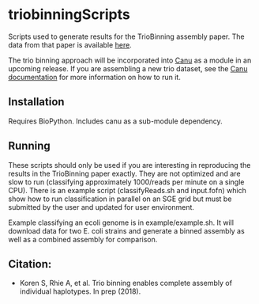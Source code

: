 # triobinningScripts

Scripts used to generate results for the TrioBinning assembly paper. The data from that paper is available [here](https://gembox.cbcb.umd.edu/triobinning/index.html). 

The trio binning approach will be incorporated into [Canu](https://github.com/marbl/canu) as a module in an upcoming release. If you are assembling a new trio dataset, see the [Canu documentation](https://canu.readthedocs.io/en/latest/) for more information on how to run it.

## Installation
Requires BioPython. Includes canu as a sub-module dependency. 

## Running
These scripts should only be used if you are interesting in reproducing the results in the TrioBinning paper exactly. They are not optimized and are slow to run (classifying approximately 1000/reads per minute on a single CPU). There is an example script (classifyReads.sh and input.fofn) which show how to run classification in parallel on an SGE grid but must be submitted by the user and updated for user environment.

Example classifying an ecoli genome is in example/example.sh. It will download data for two E. coli strains and generate a binned assembly as well as a combined assembly for comparison.

## Citation:
 - Koren S, Rhie A, et al. Trio binning enables complete assembly of individual haplotypes. In prep (2018).
